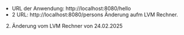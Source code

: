  - URL der Anwendung: http://localhost:8080/hello
 - 2 URL: http://localhost:8080/persons
Änderung aufm LVM Rechner.

2. Änderung vom LVM Rechner von 24.02.2025